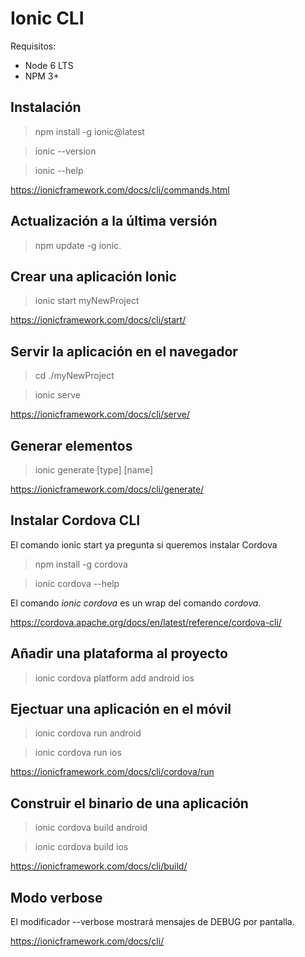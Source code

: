 # Ionic CLI

Requisitos:

- Node 6 LTS
- NPM 3+

## Instalación

> npm install -g ionic@latest

> ionic --version

> ionic --help

<https://ionicframework.com/docs/cli/commands.html>

## Actualización a la última versión

> npm update -g ionic.

## Crear una aplicación Ionic

> ionic start myNewProject

<https://ionicframework.com/docs/cli/start/>

## Servir la aplicación en el navegador

> cd ./myNewProject

> ionic serve

<https://ionicframework.com/docs/cli/serve/>

## Generar elementos

> ionic generate [type] [name]

<https://ionicframework.com/docs/cli/generate/>


## Instalar Cordova CLI

El comando ionic start ya pregunta si queremos instalar Cordova

> npm install -g cordova

> ionic cordova --help

El comando *ionic cordova* es un wrap del comando *cordova*.

<https://cordova.apache.org/docs/en/latest/reference/cordova-cli/>

## Añadir una plataforma al proyecto

> ionic cordova platform add android ios

## Ejectuar una aplicación en el móvil

> ionic cordova run android

> ionic cordova run ios

<https://ionicframework.com/docs/cli/cordova/run>

## Construir el binario de una aplicación

> ionic cordova build android

> ionic cordova build ios

<https://ionicframework.com/docs/cli/build/>

## Modo verbose

El modificador --verbose mostrará mensajes de DEBUG por pantalla.

<https://ionicframework.com/docs/cli/>

